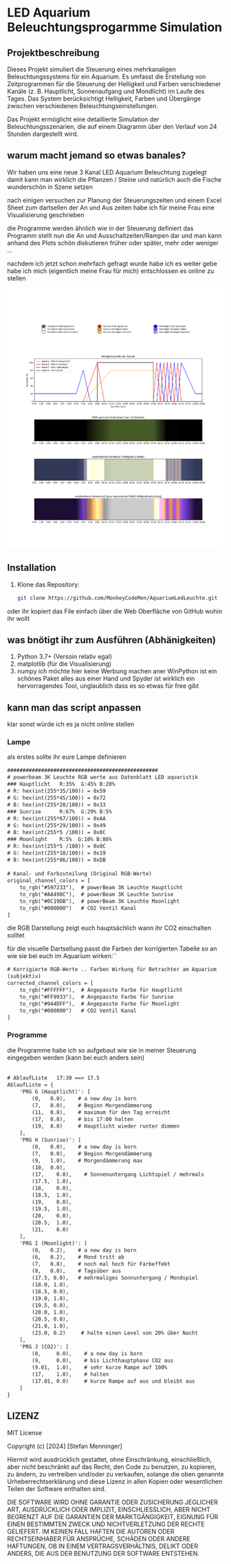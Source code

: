 # LED Aquarium Beleuchtungsprogarmme Simulation

## Projektbeschreibung
Dieses Projekt simuliert die Steuerung eines mehrkanaligen Beleuchtungssystems für ein Aquarium. Es umfasst die Erstellung von Zeitprogrammen für die Steuerung der Helligkeit und Farben verschiedener Kanäle (z. B. Hauptlicht, Sonnenaufgang und Mondlicht) im Laufe des Tages. Das System berücksichtigt Helligkeit, Farben und Übergänge zwischen verschiedenen Beleuchtungseinstellungen.

Das Projekt ermöglicht eine detaillierte Simulation der Beleuchtungsszenarien, die auf einem Diagramm über den Verlauf von 24 Stunden dargestellt wird.

## warum macht jemand so etwas banales?
Wir haben uns eine neue 3 Kanal LED Aquarium Beleuchtung zugelegt 
damit kann man wirklich die Pflanzen / Steine und natürlich auch die Fische wunderschön in Szene setzen

nach einigen versuchen zur Planung der Steuerungszeiten und einem Excel Sheet zum dartsellen der An und Aus zeiten 
habe ich für meine Frau eine Visualisierung geschrieben 

die Programme werden ähnlich wie in der Steuerung definiert
das Programm stellt nun die An und Ausschaltzeiten/Rampen dar und man kann anhand des Plots schön diskutieren früher oder später, mehr oder weniger ...

nachdem ich jetzt schon mehrfach gefragt wurde habe ich es weiter gebe habe ich mich (eigentlich meine Frau für mich) entschlossen es online zu stellen

![Ausgabe der Beleuchtungssimulation](./Aquarium_Beleuchtung.png)



## Installation

1. Klone das Repository:
   ```bash
   git clone https://github.com/MonkeyCodeMen/AquariumLedLeuchte.git
oder ihr kopiert das File einfach über die Web Oberfläche von GitHub wohin ihr wollt

## was bnötigt ihr zum Ausführen (Abhänigkeiten)
1. Python 3.7+ (Versoin relativ egal)
2. matplotlib (für die Visualisierung)
3. numpy 
ich möchte hier keine Werbung machen aner WinPython ist ein schönes Paket alles aus einer Hand und Spyder ist wirklich ein hervorragendes Tool, unglaublich dass es so etwas für free gibt 

## kann man das script anpassen 
klar sonst würde ich es ja nicht online stellen

### Lampe
als erstes sollte ihr eure Lampe definieren
```
#################################################
# powerbeam 3K Leuchte RGB werte aus Datenblatt LED aquaristik
### Hauptlicht   R:35%  G:45% B:20%
# R: hex(int(255*35/100)) = 0x59
# G: hex(int(255*45/100)) = 0x72
# B: hex(int(255*20/100)) = 0x33
### Sunrise      R:67%  G:29% B:5%
# R: hex(int(255*67/100)) = 0xAA
# G: hex(int(255*29/100)) = 0x49
# B: hex(int(255*5 /100)) = 0x0C
### Moonlight    R:5%  G:10% B:86%
# R: hex(int(255*5 /100)) = 0x0C
# G: hex(int(255*10/100)) = 0x19
# B: hex(int(255*86/100)) = 0xDB

# Kanal- und Farbzuteilung (Original RGB-Werte)
original_channel_colors = [
    to_rgb("#597233"),  # powerBeam 3K Leuchte Hauptlicht
    to_rgb("#AA490C"),  # powerBeam 3K Leuchte Sunrise
    to_rgb("#0C19DB"),  # powerBeam 3K Leuchte Moonlight   
    to_rgb("#000000")   # CO2 Ventil Kanal
]
```

die RGB Darstellung zeigt euch hauptsächlich wann ihr CO2 einschalten solltet

für die visuelle Dartsellung passt die Farben der korrigierten Tabelle so an wie sie bei euch im Aquarium wirken:´´
```
# Korrigierte RGB-Werte .. Farben Wirkung für Betrachter am Aquarium (subjektiv) 
corrected_channel_colors = [
    to_rgb("#FFFFFF"),  # Angepasste Farbe für Hauptlicht
    to_rgb("#FF9933"),  # Angepasste Farbe für Sunrise
    to_rgb("#944DFF"),  # Angepasste Farbe für Moonlight
    to_rgb("#000000")   # CO2 Ventil Kanal
]
```

### Programme
die Programme habe ich so aufgebaut wie sie in meiner Steuerung eingegeben werden (kann bei euch anders sein)
```

# AblaufListe   17:30 ==> 17.5
AblaufListe = {
    'PRG G (Hauptlicht)': [
        (0,   0.0),    # a new day is born
        (7,   0.0),    # Beginn Morgendämmerung
        (11,  0.8),    # maximum für den Tag erreicht
        (17,  0.8),    # bis 17:00 halten
        (19,  0.0)     # Hauptlicht wieder runter dimmen
    ],
    'PRG H (Sunrise)': [
        (0,   0.0),    # a new day is born
        (7,   0.0),    # Beginn Morgendämmerung
        (9,   1.0),    # Morgendämmerung max
        (10,  0.0),     
        (17,    0.0),    # Sonnenuntergang Lichtspiel / mehrmals
        (17.5,  1.0),    
        (18,    0.0),    
        (18.5,  1.0),    
        (19,    0.0),    
        (19.5,  1.0),    
        (20,    0.0),    
        (20.5,  1.0),    
        (21,    0.0)
    ],
    'PRG I (Moonlight)': [
        (0,   0.2),    # a new day is born
        (6,   0.2),    # Mond tritt ab
        (7,   0.8),    # noch mal hoch für Farbeffekt
        (8,   0.0),    # Tagsüber aus
        (17.5, 0.0),   # mehrmaliges Sonnuntergang / Mondspiel
        (18.0, 1.0),
        (18.5, 0.0),
        (19.0, 1.0),
        (19.5, 0.0),
        (20.0, 1.0),
        (20.5, 0.0),
        (21.0, 1.0),
        (23.0, 0.2)     # halte einen Level von 20% über Nacht
    ],
    'PRG J (CO2)': [
        (0,     0.0),    # a new day is born
        (9,     0.0),    # bis Lichthauptphase CO2 aus
        (9.01,  1.0),    # sehr kurze Rampe auf 100%
        (17,    1.0),    # halten
        (17.01, 0.0)     # kurze Rampe auf aus und bleibt aus
    ]
}
```

## LIZENZ

MIT License

Copyright (c) [2024] [Stefan Menninger]

Hiermit wird ausdrücklich gestattet, ohne Einschränkung, einschließlich, aber nicht beschränkt auf das Recht, den Code zu benutzen, zu kopieren, zu ändern, zu vertreiben und/oder zu verkaufen, solange die oben genannte Urheberrechtserklärung und diese Lizenz in allen Kopien oder wesentlichen Teilen der Software enthalten sind.

DIE SOFTWARE WIRD OHNE GARANTIE ODER ZUSICHERUNG JEGLICHER ART, AUSDRÜCKLICH ODER IMPLIZIT, EINSCHLIESSLICH, ABER NICHT BEGRENZT AUF DIE GARANTIEN DER MARKTGÄNGIGKEIT, EIGNUNG FÜR EINEN BESTIMMTEN ZWECK UND NICHTVERLETZUNG DER RECHTE GELIEFERT. IM KEINEN FALL HAFTEN DIE AUTOREN ODER RECHTSEINHABER FÜR ANSPRÜCHE, SCHÄDEN ODER ANDERE HAFTUNGEN, OB IN EINEM VERTRAGSVERHÄLTNIS, DELIKT ODER ANDERS, DIE AUS DER BENUTZUNG DER SOFTWARE ENTSTEHEN.



